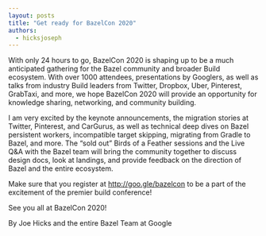 ```yaml
---
layout: posts
title: "Get ready for BazelCon 2020"
authors:
  - hicksjoseph
---
```


With only 24 hours to go, BazelCon 2020 is shaping up to be a much anticipated gathering for the Bazel community and broader Build ecosystem. With over 1000 attendees, presentations by Googlers, as well as talks from industry Build leaders from Twitter, Dropbox, Uber, Pinterest, GrabTaxi, and more, we hope BazelCon 2020 will provide an opportunity for knowledge sharing, networking, and community building.

I am very excited by the keynote announcements, the migration stories at Twitter, Pinterest, and CarGurus, as well as technical deep dives on Bazel persistent workers, incompatible target skipping, migrating from Gradle to Bazel, and more. The “sold out” Birds of a Feather sessions and the Live Q&A with the Bazel team will bring the community together to discuss design docs, look at landings, and provide feedback on the direction of Bazel and the entire ecosystem.

Make sure that you register at http://goo.gle/bazelcon to be a part of the excitement of the premier build conference!

See you all at BazelCon 2020!

By Joe Hicks and the entire Bazel Team at Google

